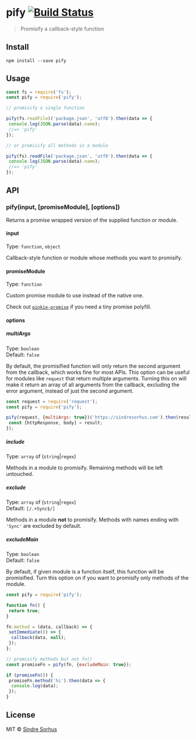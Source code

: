 # pify [![Build Status](https://travis-ci.org/sindresorhus/pify.svg?branch=master)](https://travis-ci.org/sindresorhus/pify)

> Promisify a callback-style function

## Install

```
npm install --save pify
```

## Usage

```js
const fs = require('fs');
const pify = require('pify');

// promisify a single function

pify(fs.readFile)('package.json', 'utf8').then(data => {
 console.log(JSON.parse(data).name);
 //=> 'pify'
});

// or promisify all methods in a module

pify(fs).readFile('package.json', 'utf8').then(data => {
 console.log(JSON.parse(data).name);
 //=> 'pify'
});
```

## API

### pify(input, [promiseModule], [options])

Returns a promise wrapped version of the supplied function or module.

#### input

Type: `function`, `object`

Callback-style function or module whose methods you want to promisify.

#### promiseModule

Type: `function`

Custom promise module to use instead of the native one.

Check out [`pinkie-promise`](https://github.com/floatdrop/pinkie-promise) if you need a tiny promise polyfill.

#### options

##### multiArgs

Type: `boolean`  
Default: `false`

By default, the promisified function will only return the second argument from the callback, which works fine for most APIs. This option can be useful for modules like `request` that return multiple arguments. Turning this on will make it return an array of all arguments from the callback, excluding the error argument, instead of just the second argument.

```js
const request = require('request');
const pify = require('pify');

pify(request, {multiArgs: true})('https://sindresorhus.com').then(result => {
 const [httpResponse, body] = result;
});
```

##### include

Type: `array` of (`string`|`regex`)

Methods in a module to promisify. Remaining methods will be left untouched.

##### exclude

Type: `array` of (`string`|`regex`)  
Default: `[/.+Sync$/]`

Methods in a module **not** to promisify. Methods with names ending with `'Sync'` are excluded by default.

##### excludeMain

Type: `boolean`  
Default: `false`

By default, if given module is a function itself, this function will be promisified. Turn this option on if you want to promisify only methods of the module.

```js
const pify = require('pify');

function fn() {
 return true;
}

fn.method = (data, callback) => {
 setImmediate(() => {
  callback(data, null);
 });
};

// promisify methods but not fn()
const promiseFn = pify(fn, {excludeMain: true});

if (promiseFn()) {
 promiseFn.method('hi').then(data => {
  console.log(data);
 });
}
```

## License

MIT © [Sindre Sorhus](http://sindresorhus.com)
